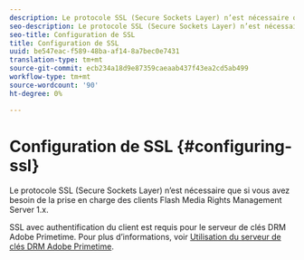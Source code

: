 ```yaml
---
description: Le protocole SSL (Secure Sockets Layer) n’est nécessaire que si vous avez besoin de la prise en charge des clients Flash Media Rights Management Server 1.x.
seo-description: Le protocole SSL (Secure Sockets Layer) n’est nécessaire que si vous avez besoin de la prise en charge des clients Flash Media Rights Management Server 1.x.
seo-title: Configuration de SSL
title: Configuration de SSL
uuid: be547eac-f589-48ba-af14-8a7bec0e7431
translation-type: tm+mt
source-git-commit: ecb234a18d9e87359caeaab437f43ea2cd5ab499
workflow-type: tm+mt
source-wordcount: '90'
ht-degree: 0%

---
```



# Configuration de SSL {#configuring-ssl}

Le protocole SSL (Secure Sockets Layer) n’est nécessaire que si vous avez besoin de la prise en charge des clients Flash Media Rights Management Server 1.x.

SSL avec authentification du client est requis pour le serveur de clés DRM Adobe Primetime. Pour plus d’informations, voir [Utilisation du serveur de clés DRM Adobe Primetime](../../using-the-drm-key-server/requirements.md).
